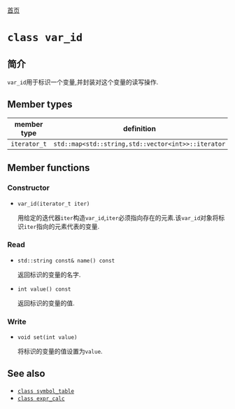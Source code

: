[class_symbol_table]:class_symbol_table.md.html
[expr_calc]:expr_calc.md.html

[首页](index.md.html)
# `class var_id`
## 简介
`var_id`用于标识一个变量,并封装对这个变量的读写操作.
## Member types
member type |definition
------------|----------
`iterator_t`| `std::map<std::string,std::vector<int>>::iterator`
## Member functions
### Constructor
* `var_id(iterator_t iter)`

  用给定的迭代器`iter`构造`var_id`,`iter`必须指向存在的元素.该`var_id`对象将标识`iter`指向的元素代表的变量.

### Read
* `std::string const& name() const`

  返回标识的变量的名字.

* `int value() const`

  返回标识的变量的值.

### Write
* `void set(int value)`

  将标识的变量的值设置为`value`.

## See also
* [`class symbol_table`][class_symbol_table]
* [`class expr_calc`][expr_calc]
